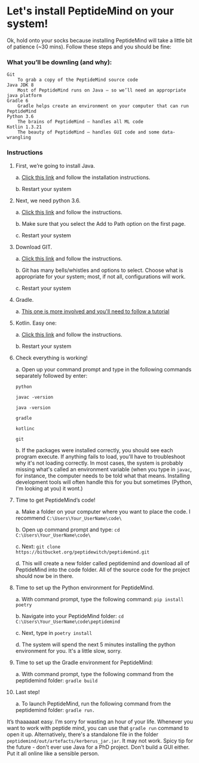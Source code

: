 # Let's install PeptideMind on your system!

Ok, hold onto your socks because installing PeptideMind will take a little bit of patience (~30 mins). Follow these steps and you should be fine:

### What you’ll be downling (and why):
	Git
		To grab a copy of the PeptideMind source code
	Java JDK 8
		Most of PeptideMind runs on Java – so we’ll need an appropriate java platform
    Gradle 6
	    Gradle helps create an environment on your computer that can run PeptideMind 
    Python 3.6
	    The brains of PeptideMind – handles all ML code
	Kotlin 1.3.21
		The beauty of PeptideMind – handles GUI code and some data-wrangling

### Instructions
1.	First, we’re going to install Java.

    a. [Click this link](https://github.com/AdoptOpenJDK/openjdk8-binaries/releases/download/jdk8u265-b01/OpenJDK8U-jdk_x64_windows_hotspot_8u265b01.msi) and follow the installation instructions.

    b. Restart your system

2.	Next, we need python 3.6.

    a. [Click this link](https://www.python.org/ftp/python/3.6.7/python-3.6.7-amd64.exe) and follow the instructions.

    b. Make sure that you select the Add to Path option on the first page.

    c. Restart your system

3.	Download GIT.

    a. [Click this link](https://github.com/git-for-windows/git/releases/download/v2.28.0.windows.1/Git-2.28.0-64-bit.exe) and follow the instructions.

    b. Git has many bells/whistles and options to select. Choose what is appropriate for your system; most, if not all, configurations will work.

    c. Restart your system

4.	Gradle.

    a. [This one is more involved and you'll need to follow a tutorial](https://docs.gradle.org/current/userguide/installation.html)
    
5.	Kotlin. Easy one:

    a. [Click this link](https://github.com/JetBrains/kotlin/releases/download/v1.3.21/kotlin-native-windows-1.3.21.zip) and follow the instructions.

    b. Restart your system

6.	Check everything is working!

    a.	Open up your command prompt and type in the following commands separately followed by enter:

    `python`

    `javac -version`

    `java -version`

    `gradle`

    `kotlinc`

    `git`

    b.	If the packages were installed correctly, you should see each program execute. If anything fails to load, you'll have to troubleshoot why it's not loading correctly. In most cases, the system is probably missing what's called an environment variable (when you type in `javac`, for instance, the computer needs to be told what that means. Installing development tools will often handle this for you but sometimes (Python, I'm looking at you) it wont.)

7.	Time to get PeptideMind’s code!

    a.	Make a folder on your computer where you want to place the code. I recommend `C:\Users\Your_UserName\code\`

    b.	Open up command prompt and type: `cd C:\Users\Your_UserName\code\`

    c.	Next: `git clone https://bitbucket.org/peptidewitch/peptidemind.git`

    d.	This will create a new folder called peptidemind and download all of PeptideMind into the code folder. All of the source code for the project should now be in there.

8.	Time to set up the Python environment for PeptideMind.

    a.	With command prompt, type the following command: `pip install poetry`

    b.	Navigate into your PeptideMind folder: `cd C:\Users\Your_UserName\code\peptidemind`

    c.	Next, type in `poetry install`

    d.  The system will spend the next 5 minutes installing the python environment for you. It's a little slow, sorry.

9.	Time to set up the Gradle environment for PeptideMind:

    a.	With command prompt, type the following command from the peptidemind folder: `gradle build`

10.	Last step!

    a.	To launch PeptideMind, run the following command from the peptidemind folder: `gradle run.`


It’s thaaaaaat easy. I’m sorry for wasting an hour of your life. Whenever you want to work with peptide mind, you can use that `gradle run` command to open it up. Alternatively, there's a standalone file in the folder `peptidemind/out/artefacts/kerberus_jar.jar`. It may not work. Spicy tip for the future - don't ever use Java for a PhD project. Don't build a GUI either. Put it all online like a sensible person.